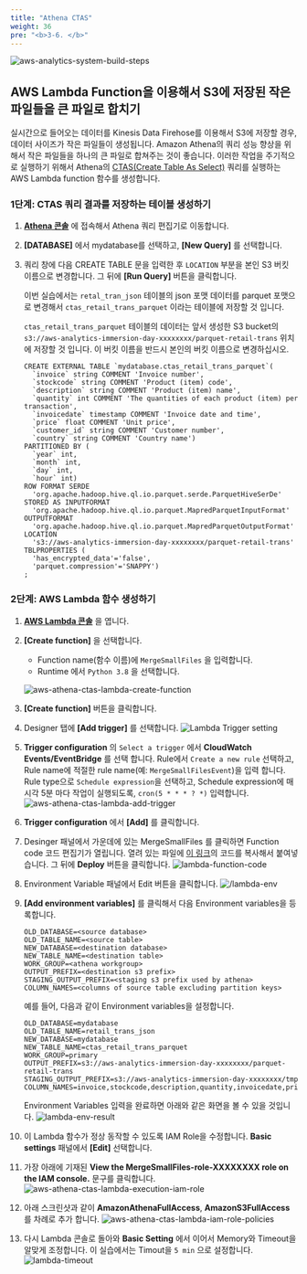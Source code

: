 ```yaml
---
title: "Athena CTAS"
weight: 36
pre: "<b>3-6. </b>"
---
```


![aws-analytics-system-build-steps](/analytics-on-aws/images/aws-analytics-system-build-steps-extra.png)

## AWS Lambda Function을 이용해서 S3에 저장된 작은 파일들을 큰 파일로 합치기

실시간으로 들어오는 데이터를 Kinesis Data Firehose를 이용해서 S3에 저장할 경우, 데이터 사이즈가 작은 파일들이 생성됩니다.
Amazon Athena의 쿼리 성능 향상을 위해서 작은 파일들을 하나의 큰 파일로 합쳐주는 것이 좋습니다.
이러한 작업을 주기적으로 실행하기 위해서 Athena의 [CTAS(Create Table As Select)](https://docs.aws.amazon.com/athena/latest/ug/ctas.html) 쿼리를 실행하는 AWS Lambda function 함수를 생성합니다.

### 1단계: CTAS 쿼리 결과를 저장하는 테이블 생성하기
1. **[Athena 콘솔](https://console.aws.amazon.com/athena/home)** 에 접속해서 Athena 쿼리 편집기로 이동합니다.
2. **\[DATABASE\]** 에서 mydatabase를 선택하고, **\[New Query\]** 를 선택합니다.
3. 쿼리 창에 다음 CREATE TABLE 문을 입력한 후 `LOCATION` 부분을 본인 S3 버킷 이름으로 변경합니다. 그 뒤에 **\[Run Query\]** 버튼을 클릭합니다.

    이번 실습에서는 `retal_tran_json` 테이블의 json 포맷 데이터를 parquet 포맷으로 변경해서 `ctas_retail_trans_parquet` 이라는 테이블에 저장할 것 입니다.

    `ctas_retail_trans_parquet` 테이블의 데이터는 앞서 생성한 S3 bucket의 `s3://aws-analytics-immersion-day-xxxxxxxx/parquet-retail-trans` 위치에 저장할 것 입니다. 이 버킷 이름을 반드시 본인의 버킷 이름으로 변경하십시오.

    ```buildoutcfg
    CREATE EXTERNAL TABLE `mydatabase.ctas_retail_trans_parquet`(
      `invoice` string COMMENT 'Invoice number', 
      `stockcode` string COMMENT 'Product (item) code', 
      `description` string COMMENT 'Product (item) name', 
      `quantity` int COMMENT 'The quantities of each product (item) per transaction', 
      `invoicedate` timestamp COMMENT 'Invoice date and time', 
      `price` float COMMENT 'Unit price', 
      `customer_id` string COMMENT 'Customer number', 
      `country` string COMMENT 'Country name')
    PARTITIONED BY ( 
      `year` int, 
      `month` int, 
      `day` int, 
      `hour` int)
    ROW FORMAT SERDE 
      'org.apache.hadoop.hive.ql.io.parquet.serde.ParquetHiveSerDe' 
    STORED AS INPUTFORMAT 
      'org.apache.hadoop.hive.ql.io.parquet.MapredParquetInputFormat' 
    OUTPUTFORMAT 
      'org.apache.hadoop.hive.ql.io.parquet.MapredParquetOutputFormat'
    LOCATION
      's3://aws-analytics-immersion-day-xxxxxxxx/parquet-retail-trans'
    TBLPROPERTIES (
      'has_encrypted_data'='false', 
      'parquet.compression'='SNAPPY')
    ;
    ```

### 2단계: AWS Lambda 함수 생성하기
1. **[AWS Lambda 콘솔](https://console.aws.amazon.com/lambda)** 을 엽니다.
2. **\[Create function\]** 을 선택합니다.
   * Function name(함수 이름)에 `MergeSmallFiles` 을 입력합니다.
   * Runtime 에서 `Python 3.8` 을 선택합니다.

   ![aws-athena-ctas-lambda-create-function](/analytics-on-aws/images/aws-athena-ctas-lambda-create-function.png)
3. **\[Create function\]** 버튼을 클릭합니다.

4. Designer 탭에 **\[Add trigger\]** 를 선택합니다.
    ![Lambda Trigger setting](/analytics-on-aws/images/lambda-trigger.png)

5. **Trigger configuration** 의 `Select a trigger` 에서 **CloudWatch Events/EventBridge** 를 선택 합니다.
Rule에서 `Create a new rule` 선택하고, Rule name에 적절한 rule name(예: `MergeSmallFilesEvent`)을 입력 합니다.
Rule type으로 `Schedule expression`을 선택하고, Schedule expression에 매시각 5분 마다 작업이 실행되도록,
`cron(5 * * * ? *)` 입력합니다.
![aws-athena-ctas-lambda-add-trigger](/analytics-on-aws/images/aws-athena-ctas-lambda-add-trigger.png)
8. **Trigger configuration** 에서 **\[Add\]** 를 클릭합니다.
9. Desinger 패널에서 가운데에 있는 MergeSmallFiles 를 클릭하면 Function code 코드 편집기가 열립니다. 열려 있는 파일에 [이 링크](https://raw.githubusercontent.com/ksmin23/aws-analytics-immersion-day/main/src/main/python/MergeSmallFiles/athena_ctas.py)의 코드를 복사해서 붙여넣습니다. 그 뒤에 **Deploy** 버튼을 클릭합니다.
![lambda-function-code](/analytics-on-aws/images/lambda-function-code.png)

10. Environment Variable 패널에서 Edit 버튼을 클릭합니다.
![/lambda-env](/analytics-on-aws/images/lambda-env.png)
11. **\[Add environment variables\]** 를 클릭해서 다음 Environment variables을 등록합니다.
    ```shell script
    OLD_DATABASE=<source database>
    OLD_TABLE_NAME=<source table>
    NEW_DATABASE=<destination database>
    NEW_TABLE_NAME=<destination table>
    WORK_GROUP=<athena workgroup>
    OUTPUT_PREFIX=<destination s3 prefix>
    STAGING_OUTPUT_PREFIX=<staging s3 prefix used by athena>
    COLUMN_NAMES=<columns of source table excluding partition keys>
    ```
    예를 들어, 다음과 같이 Environment variables을 설정합니다.
    ```buildoutcfg
    OLD_DATABASE=mydatabase
    OLD_TABLE_NAME=retail_trans_json
    NEW_DATABASE=mydatabase
    NEW_TABLE_NAME=ctas_retail_trans_parquet
    WORK_GROUP=primary
    OUTPUT_PREFIX=s3://aws-analytics-immersion-day-xxxxxxxx/parquet-retail-trans
    STAGING_OUTPUT_PREFIX=s3://aws-analytics-immersion-day-xxxxxxxx/tmp
    COLUMN_NAMES=invoice,stockcode,description,quantity,invoicedate,price,customer_id,country
    ```

    Environment Variables 입력을 완료하면 아래와 같은 화면을 볼 수 있을 것입니다.
    ![lambda-env-result](/analytics-on-aws/images/lambda-env-result.png)

12. 이 Lambda 함수가 정상 동작할 수 있도록 IAM Role을 수정합니다. **Basic settings** 패널에서 **\[Edit\]** 선택합니다.

2. 가장 아래에 기재된 **View the MergeSmallFiles-role-XXXXXXXX role on the IAM console.** 문구를 클릭합니다.
![aws-athena-ctas-lambda-execution-iam-role](/analytics-on-aws/images/aws-athena-ctas-lambda-execution-iam-role.png)

3. 아래 스크린샷과 같이 **AmazonAthenaFullAccess**, **AmazonS3FullAccess** 를 차례로 추가 합니다.
![aws-athena-ctas-lambda-iam-role-policies](/analytics-on-aws/images/aws-athena-ctas-lambda-iam-role-policies.png)

5. 다시 Lambda 콘솔로 돌아와 **Basic Setting** 에서 이어서 Memory와 Timeout을 알맞게 조정합니다.
이 실습에서는 Timout을 `5 min` 으로 설정합니다.
![lambda-timeout](/analytics-on-aws/images/lambda-timeout.png)
